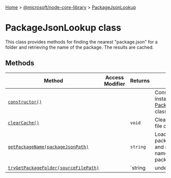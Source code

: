 [Home](./index) &gt; [@microsoft/node-core-library](./node-core-library.md) &gt; [PackageJsonLookup](./node-core-library.packagejsonlookup.md)

# PackageJsonLookup class

This class provides methods for finding the nearest "package.json" for a folder and retrieving the name of the package. The results are cached.

## Methods

|  Method | Access Modifier | Returns | Description |
|  --- | --- | --- | --- |
|  [`constructor()`](./node-core-library.packagejsonlookup.constructor.md) |  |  | Constructs a new instance of the [PackageJsonLookup](./node-core-library.packagejsonlookup.md) class |
|  [`clearCache()`](./node-core-library.packagejsonlookup.clearcache.md) |  | `void` | Clears the internal file cache. |
|  [`getPackageName(packageJsonPath)`](./node-core-library.packagejsonlookup.getpackagename.md) |  | `string` | Loads the package.json file and returns the name of the package. |
|  [`tryGetPackageFolder(sourceFilePath)`](./node-core-library.packagejsonlookup.trygetpackagefolder.md) |  | `string | undefined` | Finds the path to the package folder of a given currentPath, by probing upwards from the currentPath until a package.json file is found. If no package.json can be found, undefined is returned. |

